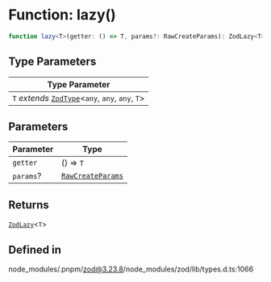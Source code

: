 # Function: lazy()

```ts
function lazy<T>(getter: () => T, params?: RawCreateParams): ZodLazy<T>
```

## Type Parameters

| Type Parameter |
| ------ |
| `T` *extends* [`ZodType`](../classes/ZodType.md)\<`any`, `any`, `any`, `T`\> |

## Parameters

| Parameter | Type |
| ------ | ------ |
| `getter` | () => `T` |
| `params`? | [`RawCreateParams`](../type-aliases/RawCreateParams.md) |

## Returns

[`ZodLazy`](../classes/ZodLazy.md)\<`T`\>

## Defined in

node\_modules/.pnpm/zod@3.23.8/node\_modules/zod/lib/types.d.ts:1066
